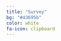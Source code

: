 ```yaml
---
title: "Survey"
bg: "#43695b"
color: white
fa-icon: clipboard
---
```


<center>
<script>(function(t,e,o,s){var c,n,i;t.SMCX=t.SMCX||[],e.getElementById(s)||(c=e.getElementsByTagName(o),n=c[c.length-1],i=e.createElement(o),i.type="text/javascript",i.async=!0,i.id=s,i.src=["https:"===location.protocol?"https://":"http://","widget.surveymonkey.com/collect/website/js/3_2BgcQ_2BmmZtA3o9WiyIJMcLsXG5xyUiay2mBmVFybxHr6hs7BoaHI1ufIOoD98Klk.js"].join(""),n.parentNode.insertBefore(i,n))})(window,document,"script","smcx-sdk");</script>
</center>
